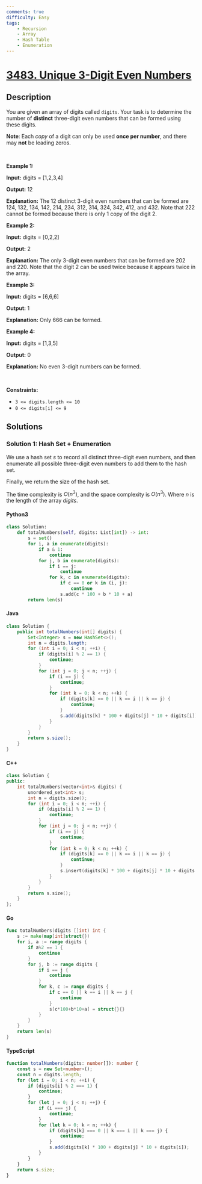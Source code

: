 ```yaml
---
comments: true
difficulty: Easy
tags:
    - Recursion
    - Array
    - Hash Table
    - Enumeration
---
```


<!-- problem:start -->

# [3483. Unique 3-Digit Even Numbers](https://leetcode.com/problems/unique-3-digit-even-numbers)

## Description

<!-- description:start -->

<p>You are given an array of digits called <code>digits</code>. Your task is to determine the number of <strong>distinct</strong> three-digit even numbers that can be formed using these digits.</p>

<p><strong>Note</strong>: Each <em>copy</em> of a digit can only be used <strong>once per number</strong>, and there may <strong>not</strong> be leading zeros.</p>

<p>&nbsp;</p>
<p><strong class="example">Example 1:</strong></p>

<div class="example-block">
<p><strong>Input:</strong> <span class="example-io">digits = [1,2,3,4]</span></p>

<p><strong>Output:</strong> <span class="example-io">12</span></p>

<p><strong>Explanation:</strong> The 12 distinct 3-digit even numbers that can be formed are 124, 132, 134, 142, 214, 234, 312, 314, 324, 342, 412, and 432. Note that 222 cannot be formed because there is only 1 copy of the digit 2.</p>
</div>

<p><strong class="example">Example 2:</strong></p>

<div class="example-block">
<p><strong>Input:</strong> <span class="example-io">digits = [0,2,2]</span></p>

<p><strong>Output:</strong> <span class="example-io">2</span></p>

<p><strong>Explanation:</strong> The only 3-digit even numbers that can be formed are 202 and 220. Note that the digit 2 can be used twice because it appears twice in the array.</p>
</div>

<p><strong class="example">Example 3:</strong></p>

<div class="example-block">
<p><strong>Input:</strong> <span class="example-io">digits = [6,6,6]</span></p>

<p><strong>Output:</strong> <span class="example-io">1</span></p>

<p><strong>Explanation:</strong> Only 666 can be formed.</p>
</div>

<p><strong class="example">Example 4:</strong></p>

<div class="example-block">
<p><strong>Input:</strong> <span class="example-io">digits = [1,3,5]</span></p>

<p><strong>Output:</strong> <span class="example-io">0</span></p>

<p><strong>Explanation:</strong> No even 3-digit numbers can be formed.</p>
</div>

<p>&nbsp;</p>
<p><strong>Constraints:</strong></p>

<ul>
	<li><code>3 &lt;= digits.length &lt;= 10</code></li>
	<li><code>0 &lt;= digits[i] &lt;= 9</code></li>
</ul>

<!-- description:end -->

## Solutions

<!-- solution:start -->

### Solution 1: Hash Set + Enumeration

We use a hash set $\textit{s}$ to record all distinct three-digit even numbers, and then enumerate all possible three-digit even numbers to add them to the hash set.

Finally, we return the size of the hash set.

The time complexity is $O(n^3)$, and the space complexity is $O(n^3)$. Where $n$ is the length of the array $\textit{digits}$.

<!-- tabs:start -->

#### Python3

```python
class Solution:
    def totalNumbers(self, digits: List[int]) -> int:
        s = set()
        for i, a in enumerate(digits):
            if a & 1:
                continue
            for j, b in enumerate(digits):
                if i == j:
                    continue
                for k, c in enumerate(digits):
                    if c == 0 or k in (i, j):
                        continue
                    s.add(c * 100 + b * 10 + a)
        return len(s)
```

#### Java

```java
class Solution {
    public int totalNumbers(int[] digits) {
        Set<Integer> s = new HashSet<>();
        int n = digits.length;
        for (int i = 0; i < n; ++i) {
            if (digits[i] % 2 == 1) {
                continue;
            }
            for (int j = 0; j < n; ++j) {
                if (i == j) {
                    continue;
                }
                for (int k = 0; k < n; ++k) {
                    if (digits[k] == 0 || k == i || k == j) {
                        continue;
                    }
                    s.add(digits[k] * 100 + digits[j] * 10 + digits[i]);
                }
            }
        }
        return s.size();
    }
}
```

#### C++

```cpp
class Solution {
public:
    int totalNumbers(vector<int>& digits) {
        unordered_set<int> s;
        int n = digits.size();
        for (int i = 0; i < n; ++i) {
            if (digits[i] % 2 == 1) {
                continue;
            }
            for (int j = 0; j < n; ++j) {
                if (i == j) {
                    continue;
                }
                for (int k = 0; k < n; ++k) {
                    if (digits[k] == 0 || k == i || k == j) {
                        continue;
                    }
                    s.insert(digits[k] * 100 + digits[j] * 10 + digits[i]);
                }
            }
        }
        return s.size();
    }
};
```

#### Go

```go
func totalNumbers(digits []int) int {
	s := make(map[int]struct{})
	for i, a := range digits {
		if a%2 == 1 {
			continue
		}
		for j, b := range digits {
			if i == j {
				continue
			}
			for k, c := range digits {
				if c == 0 || k == i || k == j {
					continue
				}
				s[c*100+b*10+a] = struct{}{}
			}
		}
	}
	return len(s)
}
```

#### TypeScript

```ts
function totalNumbers(digits: number[]): number {
    const s = new Set<number>();
    const n = digits.length;
    for (let i = 0; i < n; ++i) {
        if (digits[i] % 2 === 1) {
            continue;
        }
        for (let j = 0; j < n; ++j) {
            if (i === j) {
                continue;
            }
            for (let k = 0; k < n; ++k) {
                if (digits[k] === 0 || k === i || k === j) {
                    continue;
                }
                s.add(digits[k] * 100 + digits[j] * 10 + digits[i]);
            }
        }
    }
    return s.size;
}
```

<!-- tabs:end -->

<!-- solution:end -->

<!-- problem:end -->
